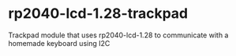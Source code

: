 # rp2040-lcd-1.28-trackpad
 Trackpad module that uses rp2040-lcd-1.28 to communicate with a homemade keyboard using I2C

